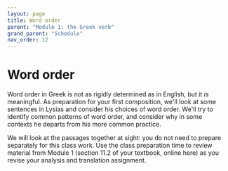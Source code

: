 ```yaml
---
layout: page
title: Word order
parent: "Module 1: the Greek verb"
grand_parent: "Schedule"
nav_order: 12
---
```



# Word order

Word order in Greek is not as rigidly determined as in English, but it *is* meaningful.  As preparation for your first composition, we'll look at some sentences in Lysias and consider his choices of word order.  We'll try to identify common patterns of word order, and consider why in some contexts he departs from his more common practice.

We will look at the passages together at sight:  you do not need to prepare separately for this class work.  Use the class preparation time to review material from Module 1 (section 11.2 of your textbook, online here) as you revise your analysis and translation assignment.